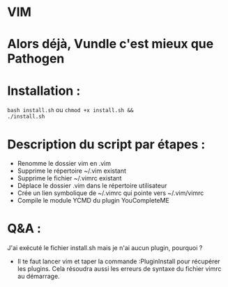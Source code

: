# VIM

# Alors déjà, Vundle c'est mieux que Pathogen 

# Installation : 

<code>bash install.sh</code> 
ou 
<code>chmod +x install.sh && ./install.sh</code>

# Description du script par étapes :

  - Renomme le dossier vim en .vim
  - Supprime le répertoire ~/.vim existant
  - Supprime le fichier ~/.vimrc existant
  - Déplace le dossier .vim dans le répertoire utilisateur
  - Crée un lien symbolique de ~/.vimrc qui pointe vers ~/.vim/vimrc
  - Compile le module YCMD du plugin YouCompleteME
  
# Q&A :

J'ai exécuté le fichier install.sh mais je n'ai aucun plugin, pourquoi ?
  - Il te faut lancer vim et taper la commande :PluginInstall pour récupérer les plugins. Cela résoudra aussi les erreurs de syntaxe du fichier vimrc au démarrage.
  




  
